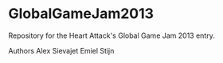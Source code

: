 GlobalGameJam2013
=================

Repository for the Heart Attack's Global Game Jam 2013 entry.

Authors
Alex
Sievajet
Emiel
Stijn